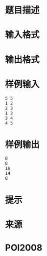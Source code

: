 

# 题目描述



# 输入格式



# 输出格式



# 样例输入


<pre>5 5
1 2
2 3
1 3
3 4
4 5
</pre>

# 样例输出


<pre>8
8
16
14
8
</pre>

# 提示



# 来源



# POI2008



